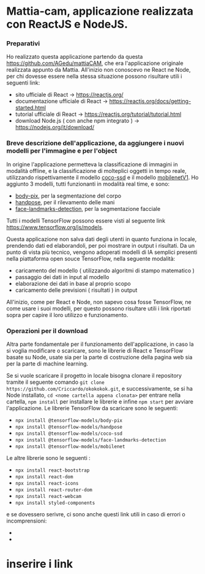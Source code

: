# Mattia-cam, applicazione realizzata con ReactJS e NodeJS.

### Preparativi

Ho realizzato questa applicazione partendo da questa https://github.com/AGedu/mattiaCAM, che era l'applicazione originale realizzata appunto da Mattia. All'inizio non conoscevo ne React ne Node, per chi dovesse essere nella stessa situazione possono risultare utili i seguenti link: 
- sito ufficiale di React -> https://reactjs.org/
- documentazione ufficiale di React -> https://reactjs.org/docs/getting-started.html
- tutorial ufficiale di React -> https://reactjs.org/tutorial/tutorial.html
- download Node.js ( con anche npm integrato ) -> https://nodejs.org/it/download/

### Breve descrizione dell'applicazione, da aggiungere i nuovi modelli per l'immagine e per l'object

In origine l'applicazione permetteva la classificazione di immagini in modalità offline, e la classificazione di molteplici oggetti in tempo reale, utilizzando rispettivamente il modello [coco-ssd](https://www.npmjs.com/package/@tensorflow-models/coco-ssd "modello coco-ssd") e il modello [mobilenetV1](https://www.npmjs.com/package/@tensorflow-models/mobilenet "modello mobilenetV1"). Ho aggiunto 3 modelli, tutti funzionanti in modalità real time, e sono:
- [body-pix](https://www.npmjs.com/package/@tensorflow-models/body-pix "modello body-pix"), per la segmentazione del corpo
- [handpose](https://www.npmjs.com/package/@tensorflow-models/face-landmarks-detection "modello handpose"), per il rilevamento delle mani
- [face-landmarks-detection](https://www.npmjs.com/package/@tensorflow-models/face-landmarks-detection "modello face-landmarks-detection"), per la segmentazione facciale

Tutti i modelli TensorFlow possono essere visti al seguente link https://www.tensorflow.org/js/models.

Questa applicazione non salva dati degli utenti in quanto funziona in locale, prendendo dati ed elaborandoli, per poi mostrare in output i risultati. Da un punto di vista più tecnico, vengono adoperati modelli di IA semplici presenti nella piattaforma open souce TensorFlow, nella seguente modalità:

- caricamento del modello ( utilizzando algoritmi di stampo matematico )
- passaggio dei dati in input al modello
- elaborazione dei dati in base al proprio scopo
- caricamento delle previsioni ( risultati ) in output 

All'inizio, come per React e Node, non sapevo cosa fosse TensorFlow, ne come usare i suoi modelli, per questo possono risultare utili i link riportati sopra per capire il loro utilizzo e funzionamento.

### Operazioni per il download

Altra parte fondamentale per il funzionamento dell'applicazione, in caso la si voglia modificare o scaricare, sono le librerie di React e TensorFlow basate su Node, usate sia per la parte di costruzione della pagina web sia per la parte di machine learning.

Se si vuole scaricare il progetto in locale bisogna clonare il repository tramite il seguente comando ``` git clone https://github.com/Criccardo/okokokok.git ```, e successivamente, se si ha Node installato, ``` cd <nome cartella appena clonata> ``` per entrare nella cartella, ``` npm install ``` per installare le librerie e infine ``` npm start ``` per avviare l'applicazione. Le librerie TensorFlow da scaricare sono le seguenti: 

- ``` npx install @tensorflow-models/body-pix ``` 
- ``` npx install @tensorflow-models/handpose ```
- ``` npx install @tensorflow-models/coco-ssd ```
- ``` npx install @tensorflow-models/face-landmarks-detection ```
- ``` npx install @tensorflow-models/mobilenet ```

Le altre librerie sono le seguenti :

- ``` npx install react-bootstrap ```
- ``` npx install react-dom ```
- ``` npx install react-icons ```
- ``` npx install react-router-dom ```
- ``` npx install react-webcam ```
- ``` npx install styled-components ```

e se dovessero serivre, ci sono anche questi link utili in caso di errori o incomprensioni:

-
-

# inserire i link #
